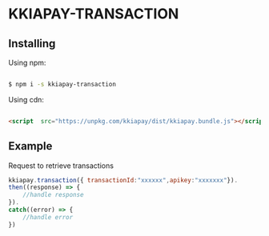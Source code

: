 # KKIAPAY-TRANSACTION

 
## Installing

  

Using npm:

  

```bash

$ npm i -s kkiapay-transaction

```

  

Using cdn:

  

```html

<script  src="https://unpkg.com/kkiapay/dist/kkiapay.bundle.js"></script>

```


## Example

Request to retrieve transactions

```js
kkiapay.transaction({ transactionId:"xxxxxx",apikey:"xxxxxxx"}).
then((response) => {
    //handle response
}).
catch((error) => {
    //handle error
})
```
